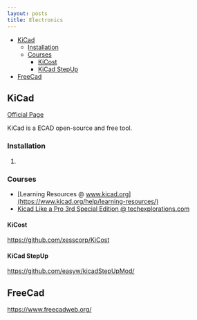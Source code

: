 ```yaml
---
layout: posts
title: Electronics
---
```


- [KiCad](#kicad)
  - [Installation](#installation)
  - [Courses](#courses)
    - [KiCost](#kicost)
    - [KiCad StepUp](#kicad-stepup)
- [FreeCad](#freecad)

## KiCad

[Official Page](https://www.kicad.org/)

KiCad is a ECAD open-source and free tool.

### Installation

1. 

### Courses

+ [Learning Resources @ www.kicad.org](https://www.kicad.org/help/learning-resources/)
+ [Kicad Like a Pro 3rd Special Edition @ techexplorations.com](https://techexplorations.com/so/kicad-like-a-pro-3e-special-edition/)


#### KiCost

https://github.com/xesscorp/KiCost

#### KiCad StepUp

https://github.com/easyw/kicadStepUpMod/

## FreeCad

https://www.freecadweb.org/
